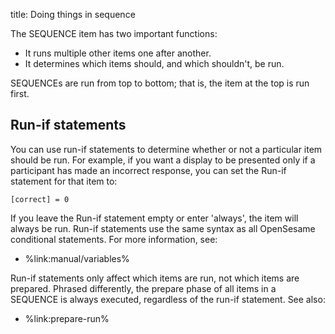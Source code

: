 title: Doing things in sequence

The SEQUENCE item has two important functions:

- It runs multiple other items one after another.
- It determines which items should, and which shouldn't, be run.

SEQUENCEs are run from top to bottom; that is, the item at the top is run first.

## Run-if statements

You can use run-if statements to determine whether or not a particular item should be run. For example, if you want a display to be presented only if a participant has made an incorrect response, you can set the Run-if statement for that item to:

	[correct] = 0

If you leave the Run-if statement empty or enter 'always', the item will always be run. Run-if statements use the same syntax as all OpenSesame conditional statements. For more information, see:

- %link:manual/variables%

Run-if statements only affect which items are run, not which items are prepared. Phrased differently, the prepare phase of all items in a SEQUENCE is always executed, regardless of the run-if statement. See also:

- %link:prepare-run%
